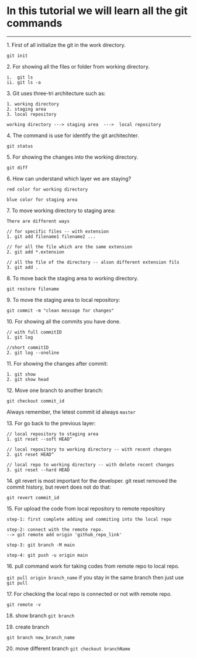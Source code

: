 <!-- Git Tutorial-->

# In this tutorial we will learn all the git commands

---
<p>1. First of all initialize the git in the work directory.</p>

```
git init
```

<p>2. For showing all the files or folder from working directory.</p>

```
i.  git ls
ii. git ls -a
```

<p>3. Git uses three-tri architecture such as:</p>

```
1. working directory
2. staging area
3. local repository

working directory ---> staging area  --->  local repository
```

<p>4. The command is use for identify the git architechter.</p>

```
git status
```
<p>5. For showing the changes into the working directory.</p>

```
git diff
```
<p>6. How can understand which layer we are staying?</p>

`red color for working directory` </br>

`blue color for staging area`
<p>7. To move working directory to staging area:<p/>

```
There are different ways

// for specific files -- with extension
1. git add filename1 filename2 ...

// for all the file which are the same extension
2. git add *.extension

// all the file of the directory -- alson different extension fils
3. git add .
```
<p>8. To move back the staging area to working directory.</p>

```
git restore filename
```
<p>9. To move the staging area to local repository:</p>

```
git commit -m "clean message for changes"
```
<p>10. For showing all the commits you have done.</p>

```
// with full commitID
1. git log

//short commitID
2. git log --oneline
```
<p>11. For showing the changes after commit:</p>

```
1. git show
2. git show head
```
<p>12. Move one branch to another branch:</p>

```
git checkout commit_id

```
Always remember, the letest commit id always `master`
<p>13. For go back to the previous layer:</p>

```
// local repository to staging area
1. git reset --soft HEAD^

// local repository to working directory -- with recent changes
2. git reset HEAD^

// local repo to working directory -- with delete recent changes
3. git reset --hard HEAD
```
<p>14. git revert is most important for the developer. git reset removed the commit history, but revert does not do that:</p>

`git revert commit_id`


<p>15. For upload the code from local repository to remote repository</p>

```
step-1: first complete adding and commiting into the local repo

step-2: connect with the remote repo.
--> git remote add origin 'github_repo_link'

step-3: git branch -M main

step-4: git push -u origin main
```

<p>16. pull command work for taking codes from remote repo to local repo.</p>

`git pull origin branch_name`
if you stay in the same branch then just use `git pull`

<p>17. For checking the local repo is connected or not with remote repo.</p>

`git remote -v`

18. show branch `git branch`

19. create branch
```
git branch new_branch_name
```
20. move different branch `git checkout branchName`
